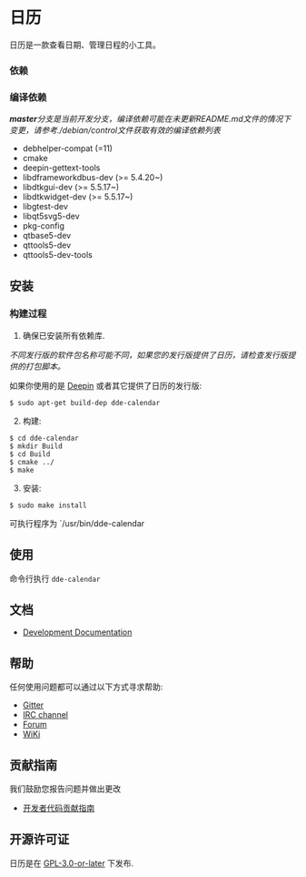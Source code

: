 # 日历

日历是一款查看日期、管理日程的小工具。

### 依赖

### 编译依赖

_**master**分支是当前开发分支，编译依赖可能在未更新README.md文件的情况下变更，请参考./debian/control文件获取有效的编译依赖列表_

* debhelper-compat (=11)
* cmake
* deepin-gettext-tools
* libdframeworkdbus-dev (>= 5.4.20~)
* libdtkgui-dev (>= 5.5.17~)
* libdtkwidget-dev (>= 5.5.17~)
* libgtest-dev
* libqt5svg5-dev
* pkg-config
* qtbase5-dev
* qttools5-dev
* qttools5-dev-tools

## 安装

### 构建过程

1. 确保已安装所有依赖库.

_不同发行版的软件包名称可能不同，如果您的发行版提供了日历，请检查发行版提供的打包脚本。_

如果你使用的是 [Deepin](https://distrowatch.com/table.php?distribution=deepin) 或者其它提供了日历的发行版:

``` shell
$ sudo apt-get build-dep dde-calendar
```

2. 构建:

```
$ cd dde-calendar
$ mkdir Build
$ cd Build
$ cmake ../
$ make
```

3. 安装:

```
$ sudo make install
```

可执行程序为 `/usr/bin/dde-calendar

## 使用

命令行执行 `dde-calendar`

## 文档

 - [Development Documentation](https://linuxdeepin.github.io/)

## 帮助

任何使用问题都可以通过以下方式寻求帮助:

* [Gitter](https://gitter.im/orgs/linuxdeepin/rooms)
* [IRC channel](https://webchat.freenode.net/?channels=deepin)
* [Forum](https://bbs.deepin.org)
* [WiKi](https://wiki.deepin.org/)

## 贡献指南

我们鼓励您报告问题并做出更改

* [开发者代码贡献指南](https://github.com/linuxdeepin/developer-center/wiki/Contribution-Guidelines-for-Developers)

## 开源许可证

日历是在 [GPL-3.0-or-later](LICENSE.txt) 下发布.